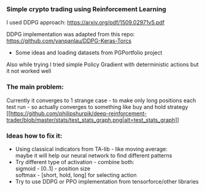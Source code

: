 ### Simple crypto trading using Reinforcement Learning

I used DDPG approach:
https://arxiv.org/pdf/1509.02971v5.pdf

DDPG implementation was adapted from this repo:
https://github.com/yanpanlau/DDPG-Keras-Torcs
+ Some ideas and loading datasets from PGPortfolio project

Also while trying I tried simple Policy Gradient with deterministic actions but it not worked well

### The main problem:
Currently it converges to 1 strange case - to make only long positions each test run - so actually converges to something like buy and hold strategy  
[[https://github.com/philipshurpik/deep-reinforcement-trader/blob/master/stats/test_stats_graph.png|alt=test_stats_graph]]


### Ideas how to fix it:
* Using classical indicators from TA-lib - like moving average:  
maybe it will help our neural network to find different patterns 
* Try different type of activation - combine both:    
  sigmoid - [0..1] - position size  
  softmax - [short, hold, long] for selecting action  
* Try to use DDPG or PPO implementation from tensorforce/other libraries